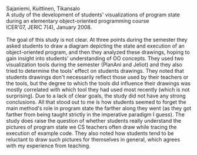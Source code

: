 Sajaniemi, Kuittinen, Tikansalo<br>
A study of the development of students' visualizations of program state during an elementary object-oriented programming course<br>
ICER'07, JERIC 7(4), January 2008.<br>
<br>
The goal of this study is not clear.  At three points during the semester they asked students to draw a diagram depicting the state and execution of an object-oriented program, and then they analyzed these drawings, hoping to gain insight into students' understanding of OO concepts.  They used two visualization tools during the semester (PlanAni and Jeliot) and they also tried to determine the tools' effect on students drawings.  They noted that students drawings don't necessarily reflect those used by their teachers or the tools, but the degree to which the tools did influence their drawings was mostly correlated with which tool they had used most recently (which is not surprising).  Due to a lack of clear goals, the study did not have any strong conclusions.  All that stood out to me is how students seemed to forget the main method's role in program state the farther along they went (as they got farther from being taught strictly in the imperative paradigm I guess).  The study does raise the question of whether students really understand the pictures of program state we CS teachers often draw while tracing the execution of example code.  They also noted how students tend to be reluctant to draw such pictures for themselves in general, which agrees with my experience from teaching.